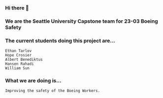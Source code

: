 ### Hi there 👋

### We are the Seattle University Capstone team for 23-03 Boeing Safety

### The current students doing this project are...
    Ethan Tarlov
    Hope Crosier
    Albert Benediktus
    Hansen Rahadi
    William Sun

### What we are doing is...
    Improving the safety of the Boeing Workers.

